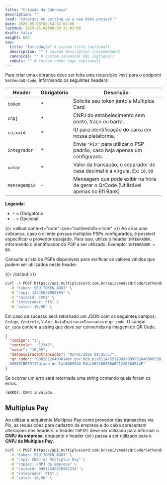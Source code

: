 ```yaml
---
title: "Criação da Cobrança"
description: ""
lead: "Congrats on setting up a new Doks project!"
date: 2025-05-08T08:54:32-03:00
lastmod: 2025-05-08T08:54:32-03:00
draft: false
weight: 603
seo:
  title: "Introdução" # custom title (optional)
  description: "" # custom description (recommended)
  canonical: "" # custom canonical URL (optional)
  robots: "" # custom robot tags (optional)
---
```


Para criar uma cobrança deve ser feita uma requisição `POST` para o endpoint `SetVendaQrCode`, informando os seguintes headers:

| Header        | Obrigatório | Descrição                                                                                     |
|---------------|-------------|-----------------------------------------------------------------------------------------------|
| `token`       | *           | Solicite seu token junto à Multiplus Card.                                                    |
| `cnpj`        | *           | CNPJ do estabelecimento sem ponto, traço ou barra.                                            |
| `caixaid`     | *           | ID para identificação do caixa em nossa plataforma.                                           |
| `integrador`  | *           | Envie `"PIX"` para utilizar o PSP padrão, caso haja apenas um configurado.                    |
| `valor`       | *           | Valor da transação, o separador de casa decimal é a virgula. Ex: `10,99`                      |
| `mensagempix` | -           | Mensagem que pode exibir na hora de gerar o QrCode (Utilizável apenas no Efi Bank)            |

**Legenda:**
- `*` = Obrigatório
- `-` = Opcional

{{< callout context="note" icon="outline/info-circle" >}}
Ao criar uma cobrança, caso o cliente possua múltiplos PSPs configurados, é possível especificar o provedor desejado. Para isso, utilize o header `INTEGRADOR`, informando o identificador do PSP a ser utilizado. Exemplo: `INTEGRADOR = BB`.

Consulte a lista de PSPs disponíveis para verificar os valores válidos que podem ser utilizados neste header.

{{< /callout >}}

```bash {title="Exemplo de Criação de Cobrança"}
curl -X POST https://api.multipluscard.com.br/api/VendasQrCode/SetVendaQrCode \
  -H "token: SEU_TOKEN_AQUI" \
  -H "cnpj: 12345678000195" \
  -H "caixaid: CX01" \
  -H "integrador: PIX" \
  -H "valor: 10,90" \
```

Em caso de sucesso será retornado um JSON com os seguintes campos: `Codigo`, `Controle`, `Valor`, `DataExpiracaoTransacao` e `qr_code`. O campo `qr_code` contem a string que deve ser convertida na imagem do QR Code.

```json {title="Exemplo de Retorno - Sucesso"}
{
  "codigo": "1",
  "controle": "12345",
  "valor": "10,99",
  "dataexpiracaotransacao": "01/01/2026 09:05:57",
  "qr_code": "00020126400014br.gov.bcb.pix0114+5511999999995204000053039865405100.
  005802BR5913Fulano de Tal6009SAO PAULO62100506ABC1236304B14F"
}
```

Se ocorrer um erro será retornada uma string contendo quais foram os erros.

```txt {title="Exemplo de Retorno - Erro"}
[ERRO]: CNPJ inválido.
```

## Multiplus Pay

Ao utilizar a adquirente Multiplus Pay como provedor das transações via Pix, as requisições para cadastro da empresa e do caixa apresentam alterações nos headers: o header `CNPJEC` deve ser utilizado para informar o **CNPJ da empresa**, enquanto o header `CNPJ` passa a ser utilizado para o **CNPJ da Multiplus Pay**.

```bash {title="Exemplo de Criação de Cobrança - Multiplus Pay"}
curl -X POST https://api.multipluscard.com.br/api/VendasQrCode/SetVendaQrCode \
  -H "token: SEU_TOKEN_AQUI" \
  -H "cnpj: CNPJ da Multiplus Pay" \
  -H "cnpjec: CNPJ da Empresa" \
  -H "caixaid: 09912345678901234" \
  -H "integrador: PIX" \
  -H "valor: 10,90" \
```
